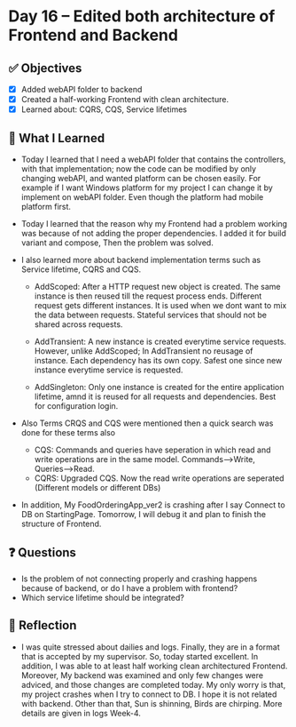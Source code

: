 # Day 16 – Edited both architecture of Frontend and Backend
## ✅ Objectives
- [x] Added webAPI folder to backend
- [x] Created a half-working Frontend with clean architecture.
- [x] Learned about: CQRS, CQS, Service lifetimes
      
## 📘 What I Learned
- Today I learned that I need a webAPI folder that contains the controllers, with that implementation; now the code can be modified by only changing webAPI, and wanted platform can be chosen easily. For example if I want Windows platform for my project I can change it by implement on webAPI folder. Even though the platform had mobile platform first.
- Today I learned that the reason why my Frontend had a problem working was because of not adding the proper dependencies. I added it for build variant and compose, Then the problem was solved.
- I also learned more about backend implementation terms such as Service lifetime, CQRS and CQS.
    - AddScoped: After a HTTP request new object is created. The same instance is then reused till the request process ends. Different request gets different instances. It is used when we dont want to mix the data between requests. Stateful services that should not be shared across requests.
    
    - AddTransient: A new instance is created everytime service requests. However, unlike AddScoped; In AddTransient no reusage of instance. Each dependency has its own copy. Safest one since new instance everytime service is requested.

    - AddSingleton: Only one instance is created for the entire application lifetime, amnd it is reused for all requests and dependencies. Best for configuration login.

- Also Terms CRQS and CQS were mentioned then a quick search was done for these terms also

  - CQS: Commands and queries have seperation in which read and write operations are in the same model.
  Commands-->Write, Queries-->Read.
  - CQRS: Upgraded CQS. Now the read write operations are seperated (Different models or different DBs)

 - In addition, My FoodOrderingApp_ver2 is crashing after I say Connect to DB on StartingPage. Tomorrow, I will debug it and plan to finish the structure of Frontend.

## ❓ Questions
- Is the problem of not connecting properly and crashing happens because of backend, or do I have a problem with frontend?
- Which service lifetime should be integrated?

## 💬 Reflection
- I was quite stressed about dailies and logs. Finally, they are in a format that is accepted by my supervisor. So, today started excellent. In addition, I was able to at least half working clean architectured Frontend. Moreover, My backend was examined and only few changes were adviced, and those changes are completed today. My only worry is that, my project crashes when I try to connect to DB. I hope it is not related with backend. Other than that, Sun is shinning, Birds are chirping. More details are given in logs Week-4.
